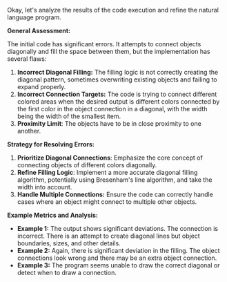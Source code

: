 Okay, let's analyze the results of the code execution and refine the natural language program.

**General Assessment:**

The initial code has significant errors. It attempts to connect objects diagonally and fill the space between them, but the implementation has several flaws:

1.  **Incorrect Diagonal Filling:** The filling logic is not correctly creating the diagonal pattern, sometimes overwriting existing objects and failing to expand properly.
2.  **Incorrect Connection Targets:** The code is trying to connect different colored areas when the desired output is different colors connected by the first color in the object connection in a diagonal, with the width being the width of the smallest item.
3. **Proximity Limit**: The objects have to be in close proximity to one another.

**Strategy for Resolving Errors:**

1.  **Prioritize Diagonal Connections**: Emphasize the core concept of connecting objects of different colors diagonally.
2. **Refine Filling Logic**: Implement a more accurate diagonal filling algorithm, potentially using Bresenham's line algorithm, and take the width into account.
3.  **Handle Multiple Connections:** Ensure the code can correctly handle cases where an object might connect to multiple other objects.

**Example Metrics and Analysis:**
*   **Example 1:** The output shows significant deviations. The connection is incorrect. There is an attempt to create diagonal lines but object boundaries, sizes, and other details.
*   **Example 2:** Again, there is significant deviation in the filling. The object connections look wrong and there may be an extra object connection.
* **Example 3:** The program seems unable to draw the correct diagonal or detect when to draw a connection.

